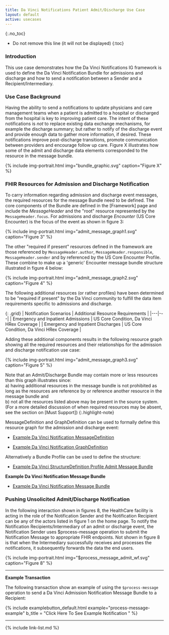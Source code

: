 ```yaml
---
title: Da Vinci Notifications Patient Admit/Discharge Use Case
layout: default
active: usecases
---
```


{:.no_toc}

<!-- TOC  the css styling for this is \pages\assets\css\project.css under 'markdown-toc'-->

* Do not remove this line (it will not be displayed)
{:toc}

###  Introduction

This use case demonstrates how the Da Vinci Notifications IG framework is used to define the Da Vinci Notification Bundle for admissions and discharge and how to send a notification between a Sender and a Recipient/Intermediary.

### Use Case Background

Having the ability to send a notifications to update physicians and care management teams when a patient is admitted to a hospital or discharged from the hospital is key to improving patient care. The intent of these notifications is *not* to replace existing data exchange mechanisms, for example the discharge summary; but rather to notify of the discharge event and provide enough data to gather more information, if desired. These notifications improve post-discharge transitions, promote communication between providers and encourage follow up care.  Figure X illustrates how some of the admit and discharge data elements corresponded to the resource in the message bundle.

{% include img-portrait.html img="bundle_graphic.svg" caption="Figure X" %}

<!--
The Provider is notified when:

- A Patient is admitted to the hospital for inpatient or emergency care
- A Patient is discharged from the hospital
- A Patient is transferred from one care unit to another
-->

### FHIR Resources for Admission and Discharge Notification

To carry information regarding admission and discharge event messages, the required resources for the message Bundle need to be defined.  The core components of the Bundle are defined in the [Framework] page and include the *MessageHeader* and the "root" resource represented by the  `MessageHeader.focus`.  For admissions and discharge *Encounter* (US Core Encounter) is the focus of the event as shown in figure 3:

{% include img-portrait.html img="admit_message_graph1.svg" caption="Figure 3" %}

The other "required if present" resources defined in the framework are those referenced by `MessageHeader.author`, `MessageHeader.responsible`, `MessageHeader.sender` and by referenced by the US Core Encounter Profile. These combine to make up a 'generic' Encounter message bundle structure illustrated in figure 4 below:


{% include img-portrait.html img="admit_message_graph2.svg" caption="Figure 4" %}

The following additional resources (or rather profiles) have been determined to be "required if present" by the Da Vinci community to fulfill the data item requirements specific to admissions and discharge.


{: .grid}
| ﻿Notification Scenarios | Additional Resource Requirements |
|---|---|
| Emergency and Inpatient Admissions | US Core Condition,  Da Vinci HRex Coverage |
| Emergency and Inpatient Discharges |  US Core Condition, Da Vinci HRex Coverage |


Adding these additional components results in the following resource graph showing all the required resources and their relationships for the admission and discharge notification use case:

{% include img-portrait.html img="admit_message_graph3.svg" caption="Figure 5" %}

Note that an Admit/Discharge Bundle may contain more or less resources than this graph illustrates since:  
a) having additional resources in the message bundle is not prohibited as long as the resources are reference by or reference another resource in the message bundle and  
b) not all the resources listed above may be present in the source system. (For a more detailed discussion of when required resources may be absent, see the section on [Must Support])
{:.highlight-note}

MessageDefinition and GraphDefinition can be used to formally define this resource graph for the admission and discharge event:

- [Example Da Vinci Notification MessageDefinition](MessageDefinition-admit-1.html)

- [Example Da Vinci Notification GraphDefinition](GraphDefinition-admit-1.html)

Alternatively a Bundle Profile can be used to define the structure:

- [Example Da Vinci StructureDefinition Profile Admit Message Bundle](StructureDefinition-profile-admit-message-01.html)

<!--
- \* it is questionable whether Encounter.diagnosis.condition has been implemented by the EHR vendors - need to discuss with vendors.
- \** There is no Practitioner.endpoint element and an extension may be needed to implement.
- \*** MessageDefinition is used to formally define the Message content for a given event (e.g, an inpatient admission or discharge).  It defines the event and the focal and non focal Resources/Profiles that make up the message:
-->

**Example Da Vinci Notification Message Bundle**

- [Example Da Vinci Notification Message Bundle](Bundle-message-admit-01.html)

### Pushing Unsolicited Admit/Discharge Notification

In the following interaction shown in figures 8, the HealthCare facility is acting in the role of the Notification Sender and the Notification Recipient can be any of the actors listed in figure 1 on the home page.  To notify the Notification Recipients/Intermediary of an admit or discharge event, the Notification Sender uses $process-message operation to submit the Notification Message to appropriate FHIR endpoints. Not shown in figure 8 is that when the Intermediary successfully receives and processes the notifications, it subsequently forwards the data the end users.

{% include img-portrait.html img="$process_message_admit_wf.svg" caption="Figure 8" %}

---

**Example Transaction**

The following transaction show an example of using the `$process-message` operation to send a Da Vinci Admission Notification Message Bundle to a Recipient:

{% include examplebutton_default.html example="process-message-example" b_title = "Click Here To See Example Notification " %}

---

<!--{% raw %}

### FHIR Subscription Based Notification

The interaction diagram in figure 5 and 6 on the [Framework] page illustrates the sequences of events for subscribing for ADT Notifications and the subsequent notifications when the the event occurs.

{:.note-to-balloters}
Note to Balloters: We are actively seeking input on what additional work is needed to determine the best way to implement subscriptions for notification notification. See the [FHIR Subscription Based Notification] framework for further details.

{% endraw %}-->





{% include link-list.md %}
